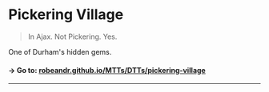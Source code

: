 # Pickering Village
> In Ajax. Not Pickering. Yes.

One of Durham's hidden gems. 

#### → Go to: [robeandr.github.io/MTTs/DTTs/pickering-village](../../MTTs/DTTs/pickering-village.html)
<script type="text/javascript">
	location = "../../MTTs/DTTs/pickering-village.html";
</script>
***